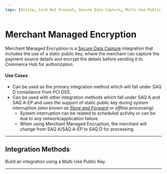```yaml
---
tags: [Online, Card Not Present, Secure Data Capture, Multi-Use Public Key]
---
```


# Merchant Managed Encryption

Merchant Managed Encryption is a [Secure Data Capture](?path=docs/Online-Mobile-Digital/Secure-Data-Capture/Secure-Data-Capture.md) integration that includes the use of a static public key, where the merchant can capture the payment source details and encrypt the details before sending it to Commerce Hub for authorization.

#### Use Cases
- Can be used as the primary integration method which will fall under SAQ D compliance from PCI DSS.
- Can be used with other integration methods which fall under SAQ A and SAQ A-EP and uses the support of static public key during system interruption *(also known as [Store and Forward](?path=docs/Resources/FAQs-Glossary/Glossary.md#store-and-forward) or offline processing)*.
  - System interruption can be related to scheduled activity or can be due to any network/application failure. 
  - When using Merchant Managed Encryption, the merchant will change from SAQ A/SAQ A-EP to SAQ D for processing.

---

## Integration Methods

Build an integration using a Multi-Use Public Key.

<!-- type: row -->

<!-- type: card
title: Web: Key Management
description: Commerce Hub's key management system is needed to achieve PCI DSS compliance by implementing a crypto system that manages the secure creation, exchange, distribution, storage and use of cryptographic keys, to protect a customer's sensitive payment card data.
link: ?path=docs/Online-Mobile-Digital/Secure-Data-Capture/Multi-Use-Public-Key/Multi-Use-Public-Key-Management.md
-->

<!-- type: card
title: Web: Encrypt Card Data
description: The merchant uses multi-use public key for the asymmeteric PaymentCard encryption of the card data where the merchant can store and send the data to Commerce Hub at a later time.
link: ?path=docs/Online-Mobile-Digital/Secure-Data-Capture/Multi-Use-Public-Key/Multi-Use-Public-Key-Encryption.md
-->

<!-- type: card
title: Transaction Request
description: After the merchants captures the payment source details, the multi-use public key issued by the Commerce Hub can be used to encrypt the details and send it to Commerce Hub for authorization. 
link: ?path=docs/Online-Mobile-Digital/Secure-Data-Capture/Multi-Use-Public-Key/Multi-Use-Public-Key-Request.md
-->

<!-- type: row-end -->


---
